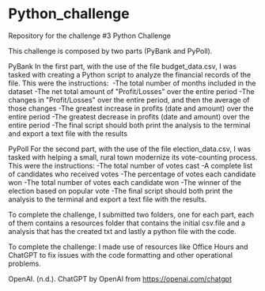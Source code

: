 # Python_challenge
Repository for the challenge #3 Python Challenge

This challenge is composed by two parts (PyBank and PyPoll).

PyBank
In the first part, with the use of the file budget_data.csv, I was tasked with creating a Python script to analyze the financial records of the file. This were the instructions:
 -The total number of months included in the dataset
-The net total amount of "Profit/Losses" over the entire period
-The changes in "Profit/Losses" over the entire period, and then the average of those changes
-The greatest increase in profits (date and amount) over the entire period
-The greatest decrease in profits (date and amount) over the entire period
-The final script should both print the analysis to the terminal and export a text file with the results

PyPoll
For the second part, with the use of the file election_data.csv, I was tasked with helping a small, rural town modernize its vote-counting process. This were the instructions:
-The total number of votes cast
-A complete list of candidates who received votes
-The percentage of votes each candidate won
-The total number of votes each candidate won
-The winner of the election based on popular vote
-The final script should both print the analysis to the terminal and export a text file with the results.

To complete the challenge, I submitted two folders, one for each part, each of them contains a resources folder that contains the initial csv.file and a analysis that has the created txt and lastly a python file with the code.

To complete the challenge:
I made use of resources like Office Hours and ChatGPT to fix issues with the code formatting and other operational problems.

OpenAI. (n.d.). ChatGPT by OpenAI from https://openai.com/chatgpt
